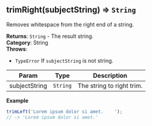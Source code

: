 <a name="trimRight"></a>

## trimRight(subjectString) ⇒ <code>String</code>
Removes whitespace from the right end of a string.

**Returns**: <code>String</code> - The result string.  
**Category**: String  
**Throws**:

- <code>TypeError</code> If `subjectString` is not string.


| Param | Type | Description |
| --- | --- | --- |
| subjectString | <code>String</code> | The string to right trim. |

**Example**  
```js
trimLeft('Lorem ipsum dolor si amet.    ');
// -> 'Lorem ipsum dolor si amet.'
```
